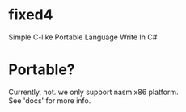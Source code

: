 # fixed4
Simple C-like Portable Language Write In C#<br>
# Portable?
Currently, not. we only support nasm x86 platform.<br>
See 'docs' for more info.

